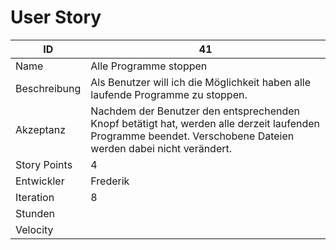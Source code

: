 # User Story

|ID          |41|
|-|-|
|Name        |Alle Programme stoppen|
|Beschreibung|Als Benutzer will ich die Möglichkeit haben alle laufende Programme zu stoppen.|
|Akzeptanz   |Nachdem der Benutzer den entsprechenden Knopf betätigt hat, werden alle derzeit laufenden Programme beendet. Verschobene Dateien werden dabei nicht verändert.| 
|Story Points|4|
|Entwickler  |Frederik|
|Iteration   |8|
|Stunden     ||
|Velocity    ||
